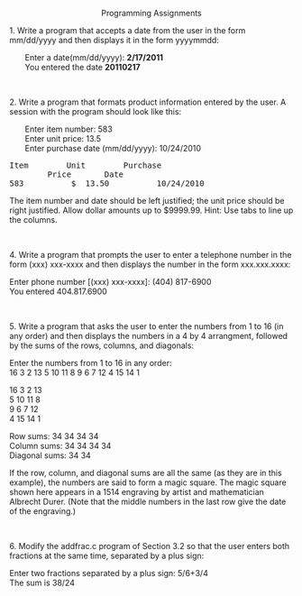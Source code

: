 <p align="center">Programming Assignments</p>

<span>1.</span> Write a program that accepts a date from the user in the form mm/dd/yyyy and then
displays it in the form yyyymmdd: <br />

&nbsp; &nbsp; &nbsp; &nbsp;Enter a date(mm/dd/yyyy): **2/17/2011**<br />
&nbsp; &nbsp; &nbsp; &nbsp;You entered the date **20110217**

<br />

<span>2.</span> Write a program that formats product information entered by the user. A session with
the program should look like this:<br />

&nbsp; &nbsp; &nbsp; &nbsp;Enter item number: 583<br />
&nbsp; &nbsp; &nbsp; &nbsp;Enter unit price: 13.5<br />
&nbsp; &nbsp; &nbsp; &nbsp;Enter purchase date (mm/dd/yyyy): 10/24/2010<br />
<pre>
Item		Unit		Purchase
		Price		Date    
583          $  13.50          10/24/2010
</pre>
The item number and date should be left justified; the unit price should be right justified. Allow dollar amounts up to $9999.99. Hint: Use tabs to line up the columns.

<br />

<span>4.</span> Write a program that prompts the user to enter a telephone number in the form
(xxx) xxx-xxxx and then displays the number in the form xxx.xxx.xxxx:<br />

Enter phone number [(xxx) xxx-xxxx]: (404) 817-6900<br />
You entered 404.817.6900

<br />

<span>5.</span> Write a program that asks the user to enter the numbers from 1 to 16 (in any order) and then displays the numbers in a 4 by 4 arrangment, followed by the sums of the rows, columns, and diagonals:<br />

Enter the numbers from 1 to 16 in any order:<br />
16 3 2 13 5 10 11 8 9 6 7 12 4 15 14 1<br />

16  3  2  13<br />
 5 10 11   8<br />
 9  6  7  12<br />
 4 15 14   1<br />

Row sums: 34  34  34  34<br />
Column sums: 34  34  34  34<br />
Diagonal sums: 34  34<br />

If the row, column, and diagonal sums are all the same (as they are in this example),
the numbers are said to form a magic square. The magic square shown here appears in a 1514
engraving by artist and mathematician Albrecht Durer. (Note that the middle numbers in the
last row give the date of the engraving.)

<br />

<span>6.</span> Modify the addfrac.c program of Section 3.2 so that the user enters both fractions at the same time, separated by a plus sign:<br />

Enter two fractions separated by a plus sign: 5/6+3/4<br />
The sum is 38/24
